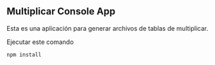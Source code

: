 ## Multiplicar Console App

Esta es una aplicación para generar archivos de tablas
de multiplicar.

Ejecutar este comando

```
npm install
```